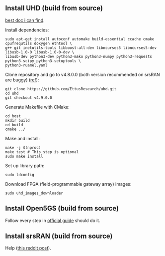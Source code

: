 ## Install UHD (build from source)

[best doc i can find](https://kb.ettus.com/Building_and_Installing_the_USRP_Open-Source_Toolchain_(UHD_and_GNU_Radio)_on_Linux). 

Install dependencies: 
```
sudo apt-get install autoconf automake build-essential ccache cmake cpufrequtils doxygen ethtool \
g++ git inetutils-tools libboost-all-dev libncurses5 libncurses5-dev libusb-1.0-0 libusb-1.0-0-dev \
libusb-dev python3-dev python3-mako python3-numpy python3-requests python3-scipy python3-setuptools \
python3-ruamel.yaml 
```

Clone repository and go to v4.8.0.0 (both version recommended on srsRAN are buggy) ([ref](https://pysdr.org/content/usrp.html)): 
```
git clone https://github.com/EttusResearch/uhd.git
cd uhd
git checkout v4.9.0.0
```

Generate Makefile with CMake:
```
cd host
mkdir build
cd build
cmake ../
```

Make and install: 
```
make -j $(nproc)
make test # This step is optional
sudo make install
```

Set up library path:
```
sudo ldconfig
```

Download FPGA (field-programmable gateway array) images:
```
sudo uhd_images_downloader
```

## Install Open5GS (build from source)

Follow every step in [official guide](https://open5gs.org/open5gs/docs/guide/02-building-open5gs-from-sources/) should do it.

## Install srsRAN (build from source)

Help ([this reddit post](https://stackoverflow.com/questions/33304828/when-trying-to-use-my-usrp-in-gnu-radio-i-get-a-no-devices-found-for)). 

